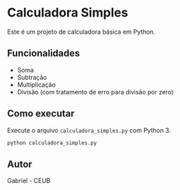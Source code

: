 # Calculadora Simples

Este é um projeto de calculadora básica em Python.

## Funcionalidades
- Soma
- Subtração
- Multiplicação
- Divisão (com tratamento de erro para divisão por zero)

## Como executar
Execute o arquivo `calculadora_simples.py` com Python 3.

```bash
python calculadora_simples.py
```

## Autor
Gabriel - CEUB
